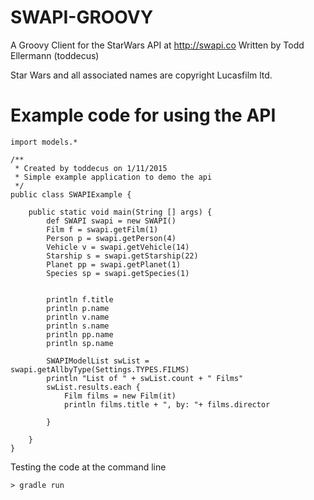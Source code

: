 # SWAPI-GROOVY
A Groovy Client for the StarWars API at http://swapi.co
Written by Todd Ellermann (toddecus)

Star Wars and all associated names are copyright Lucasfilm ltd.



# Example code for using the API

```
import models.*

/**
 * Created by toddecus on 1/11/2015
 * Simple example application to demo the api
 */
public class SWAPIExample {

    public static void main(String [] args) {
        def SWAPI swapi = new SWAPI()
        Film f = swapi.getFilm(1)
        Person p = swapi.getPerson(4)
        Vehicle v = swapi.getVehicle(14)
        Starship s = swapi.getStarship(22)
        Planet pp = swapi.getPlanet(1)
        Species sp = swapi.getSpecies(1)


        println f.title
        println p.name
        println v.name
        println s.name
        println pp.name
        println sp.name

        SWAPIModelList swList = swapi.getAllbyType(Settings.TYPES.FILMS)
        println "List of " + swList.count + " Films"
        swList.results.each {
            Film films = new Film(it)
            println films.title + ", by: "+ films.director

        }

    }
}
```
Testing the code at the command line
```
> gradle run
```
